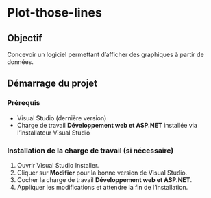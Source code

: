 # Plot-those-lines

## Objectif
Concevoir un logiciel permettant d’afficher des graphiques à partir de données.

## Démarrage du projet

### Prérequis
- Visual Studio (dernière version)
- Charge de travail **Développement web et ASP.NET** installée via l’installateur Visual Studio

### Installation de la charge de travail (si nécessaire)
1. Ouvrir Visual Studio Installer.
2. Cliquer sur **Modifier** pour la bonne version de Visual Studio.
3. Cocher la charge de travail **Développement web et ASP.NET**.
4. Appliquer les modifications et attendre la fin de l’installation.
